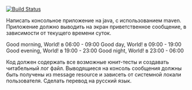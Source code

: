 [![Build Status](https://travis-ci.org/BogdanZeleniuk/TestProject.svg?branch=master)](https://travis-ci.org/BogdanZeleniuk/TestProject)

Написать консольное приложение на java, с использованием maven.
Приложение должно выводить на экран приветственное сообщение, в зависимости от текущего времени суток.

Good morning, World! в 06:00 - 09:00
Good day, World! в 09:00 - 19:00
Good evening, World! в 19:00 - 23:00
Good night, World! в 23:00 - 06:00

Код должен содержать все возможные юнит-тесты и создавать читабельный лог файл.
Выводящиеся на консоль сообщения должны быть получены из message resource и зависеть от системной локали пользователя. 
Сделать перевод на русский язык.	


